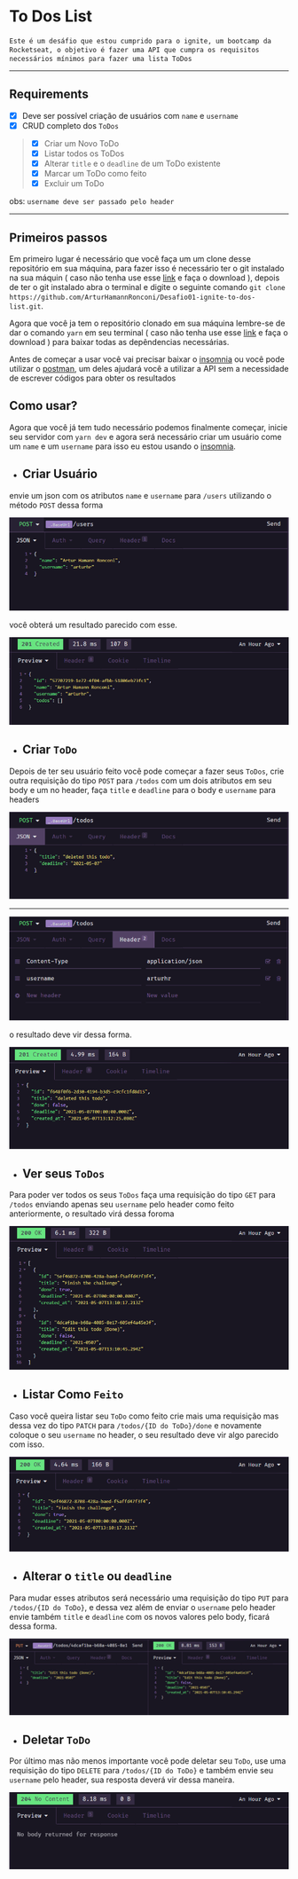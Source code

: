 # To Dos List

```
Este é um desáfio que estou cumprido para o ignite, um bootcamp da Rocketseat, o objetivo é fazer uma API que cumpra os requisitos necessários mínimos para fazer uma lista ToDos
```
----
## Requirements

* [x] Deve ser possível criação de usuários com `name` e `username`
* [x] CRUD completo dos `ToDos`
> * [x] Criar um Novo ToDo
> * [x] Listar todos os ToDos
> * [x] Alterar `title` e o `deadline` de um ToDo existente
> * [x] Marcar um ToDo como feito
> * [x] Excluir um ToDo

obs: `username deve ser passado pelo header`

----
## Primeiros passos

Em primeiro lugar é necessário que você faça um um clone desse repositório em sua máquina, para fazer isso é necessário ter o git instalado na sua máquin ( caso não tenha use esse [link](https://git-scm.com/) e faça o download ), depois de ter o git instalado abra o terminal e digite o seguinte comando `git clone https://github.com/ArturHamannRonconi/Desafio01-ignite-to-dos-list.git`.

Agora que você ja tem o repositório clonado em sua máquina lembre-se de dar o comando `yarn` em seu terminal ( caso não tenha use esse [link](https://yarnpkg.com/) e faça o download ) para baixar todas as depêndencias necessárias.

Antes de começar a usar você vai precisar baixar o [insomnia](https://insomnia.rest/download) ou você pode utilizar o [postman](https://www.postman.com/), um deles ajudará você a utilizar a API sem a necessidade de escrever códigos para obter os resultados

## Como usar?

Agora que você já tem tudo necessário podemos finalmente começar,
inicie seu servidor com `yarn dev` e agora será necessário criar um usuário come um `name` e um `username` para isso eu estou usando o [insomnia](https://insomnia.rest/download).

* ## Criar Usuário
envie um json com os atributos `name` e `username` para `/users` utilizando o método `POST` dessa forma

![](./images/1.png)

você obterá um resultado parecido com esse.

![](./images/2.png)

* ## Criar `ToDo`
Depois de ter seu usuário feito você pode começar a fazer seus `ToDos`, crie outra requisição do tipo
`POST` para `/todos` com um dois atributos em seu body e um no header, faça `title` e `deadline` para o body e `username` para headers


![](./images/3.png)

----
![](./images/4.png)

o resultado deve vir dessa forma.

![](./images/5.png)

* ## Ver seus `ToDos`
Para poder ver todos os seus `ToDos` faça uma requisição do tipo `GET` para `/todos` enviando apenas seu `username` pelo header como feito 
anteriormente, o resultado virá dessa foroma

![](./images/6.png)

* ## Listar Como `Feito`

Caso você queira listar seu `ToDo` como feito crie mais uma requisição mas dessa vez do tipo `PATCH` para `/todos/{ID do ToDo}/done` e novamente coloque o seu `username` no header, o seu resultado deve vir algo parecido com isso.


![](./images/7.png)

* ## Alterar o `title` ou `deadline`

Para mudar esses atributos será necessário uma requisição do tipo `PUT` para `/todos/{ID do ToDo}`, e dessa vez além de enviar o `username` pelo header envie também `title` e `deadline` com os novos valores pelo body, ficará dessa forma.


![](./images/8.png)

* ## Deletar `ToDo`

Por último mas não menos importante você pode deletar seu `ToDo`, use uma requisição do tipo `DELETE` para `/todos/{ID do ToDo}` e também envie seu `username` pelo header, sua resposta deverá vir dessa maneira.

![](./images/9.png)